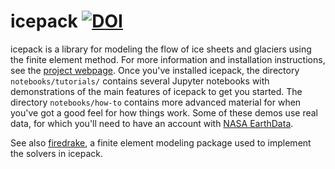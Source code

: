 
# icepack [![DOI](https://zenodo.org/badge/45697304.svg)](https://zenodo.org/badge/latestdoi/45697304)

icepack is a library for modeling the flow of ice sheets and glaciers using the finite element method.
For more information and installation instructions, see the [project webpage](https://icepack.github.io).
Once you've installed icepack, the directory `notebooks/tutorials/` contains several Jupyter notebooks with demonstrations of the main features of icepack to get you started.
The directory `notebooks/how-to` contains more advanced material for when you've got a good feel for how things work.
Some of these demos use real data, for which you'll need to have an account with [NASA EarthData](https://urs.earthdata.nasa.gov/).

See also [firedrake](https://www.firedrakeproject.org), a finite element modeling package used to implement the solvers in icepack.

